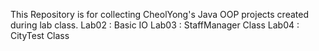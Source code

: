 This Repository is for collecting CheolYong's Java OOP projects created during lab class.
  Lab02 : Basic IO
  Lab03 : StaffManager Class
  Lab04 : CityTest Class
